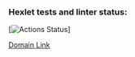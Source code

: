 ### Hexlet tests and linter status:
[![Actions Status](https://github.com/LovichLevich/python-project-83/actions/workflows/hexlet-check.yml/badge.svg)]

 [Domain Link](https://python-project-83-13a1.onrender.com)